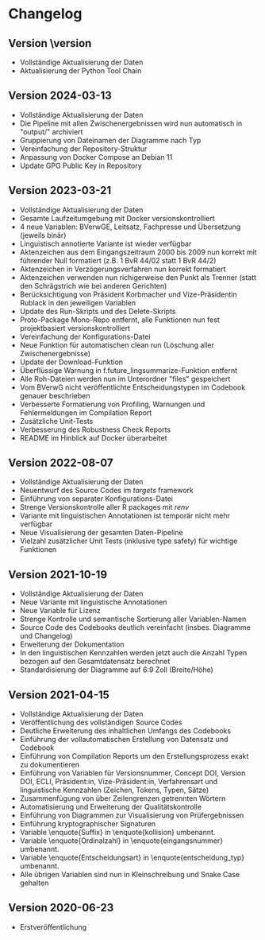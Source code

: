 
# Changelog


## Version \version

- Vollständige Aktualisierung der Daten
- Aktualisierung der Python Tool Chain

## Version 2024-03-13

- Vollständige Aktualisierung der Daten
- Die Pipeline mit allen Zwischenergebnissen wird nun automatisch in "output/" archiviert
- Gruppierung von Dateinamen der Diagramme nach Typ
- Vereinfachung der Repository-Struktur
- Anpassung von Docker Compose an Debian 11
- Update GPG Public Key in Repository



## Version 2023-03-21

- Vollständige Aktualisierung der Daten
- Gesamte Laufzeitumgebung mit Docker versionskontrolliert
- 4 neue Variablen: BVerwGE, Leitsatz, Fachpresse und Übersetzung (jeweils binär)
- Linguistisch annotierte Variante ist wieder verfügbar
- Aktenzeichen aus dem Eingangszeitraum 2000 bis 2009 nun korrekt mit führender Null formatiert (z.B. 1 BvR 44/02 statt 1 BvR 44/2)
- Aktenzeichen in Verzögerungsverfahren nun korrekt formatiert
- Aktenzeichen verwenden nun richigerweise den Punkt als Trenner (statt den Schrägstrich wie bei anderen Gerichten)
- Berücksichtigung von Präsident Korbmacher und Vize-Präsidentin Rublack in den jeweiligen Variablen
- Update des Run-Skripts und des Delete-Skripts
- Proto-Package Mono-Repo entfernt, alle Funktionen nun fest projektbasiert versionskontrolliert
- Vereinfachung der Konfigurations-Datei
- Neue Funktion für automatischen clean run (Löschung aller Zwischenergebnisse)
- Update der Download-Funktion
- Überflüssige Warnung in f.future_lingsummarize-Funktion entfernt
- Alle Roh-Dateien werden nun im Unterordner "files" gespeichert
- Vom BVerwG nicht veröffentlichte Entscheidungstypen im Codebook genauer beschrieben
- Verbesserte Formatierung von Profiling, Warnungen und Fehlermeldungen im Compilation Report
- Zusätzliche Unit-Tests
- Verbesserung des Robustness Check Reports
- README im Hinblick auf Docker überarbeitet



## Version 2022-08-07

- Vollständige Aktualisierung der Daten
- Neuentwurf des Source Codes im *targets* framework
- Einführung von separater Konfigurations-Datei
- Strenge Versionskontrolle aller R packages mit *renv*
- Variante mit linguistischen Annotationen ist temporär nicht mehr verfügbar
- Neue Visualisierung der gesamten Daten-Pipeline
- Vielzahl zusätzlicher Unit Tests (inklusive type safety) für wichtige Funktionen



## Version 2021-10-19

- Vollständige Aktualisierung der Daten
- Neue Variante mit linguistische Annotationen 
- Neue Variable für Lizenz
- Strenge Kontrolle und semantische Sortierung aller Variablen-Namen
- Source Code des Codebooks deutlich vereinfacht (insbes. Diagramme und Changelog)
- Erweiterung der Dokumentation
- In den linguistischen Kennzahlen werden jetzt auch die Anzahl Typen bezogen auf den Gesamtdatensatz berechnet
- Standardisierung der Diagramme auf 6:9 Zoll (Breite/Höhe) 



## Version 2021-04-15

- Vollständige Aktualisierung der Daten
- Veröffentlichung des vollständigen Source Codes
- Deutliche Erweiterung des inhaltlichen Umfangs des Codebooks
- Einführung der vollautomatischen Erstellung von Datensatz und Codebook
- Einführung von Compilation Reports um den Erstellungsprozess exakt zu dokumentieren
- Einführung von Variablen für Versionsnummer, Concept DOI, Version DOI, ECLI, Präsident:in, Vize-Präsident:in, Verfahrensart und linguistische Kennzahlen (Zeichen, Tokens, Typen, Sätze)
- Zusammenfügung von über Zeilengrenzen getrennten Wörtern
- Automatisierung und Erweiterung der Qualitätskontrolle
- Einführung von Diagrammen zur Visualisierung von Prüfergebnissen
- Einführung kryptographischer Signaturen
- Variable \enquote{Suffix} in \enquote{kollision} umbenannt.
- Variable \enquote{Ordinalzahl} in \enquote{eingangsnummer} umbenannt.
- Variable \enquote{Entscheidungsart} in \enquote{entscheidung\_typ} umbenannt.
- Alle übrigen Variablen sind nun in Kleinschreibung und Snake Case gehalten



## Version 2020-06-23

- Erstveröffentlichung

